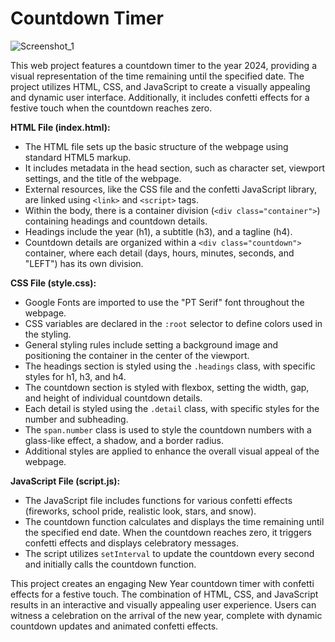 # Countdown Timer

![Screenshot_1](https://github.com/Cosaslearning/countdown-timer/assets/100014446/d9129276-5fb4-4a6d-83d5-0e666ef0c7d2)

This web project features a countdown timer to the year 2024, providing a visual representation of the time remaining until the specified date. The project utilizes HTML, CSS, and JavaScript to create a visually appealing and dynamic user interface. Additionally, it includes confetti effects for a festive touch when the countdown reaches zero.

**HTML File (index.html):**

- The HTML file sets up the basic structure of the webpage using standard HTML5 markup.
- It includes metadata in the head section, such as character set, viewport settings, and the title of the webpage.
- External resources, like the CSS file and the confetti JavaScript library, are linked using `<link>` and `<script>` tags.
- Within the body, there is a container division (`<div class="container">`) containing headings and countdown details.
- Headings include the year (h1), a subtitle (h3), and a tagline (h4).
- Countdown details are organized within a `<div class="countdown">` container, where each detail (days, hours, minutes, seconds, and "LEFT") has its own division.

**CSS File (style.css):**

- Google Fonts are imported to use the "PT Serif" font throughout the webpage.
- CSS variables are declared in the `:root` selector to define colors used in the styling.
- General styling rules include setting a background image and positioning the container in the center of the viewport.
- The headings section is styled using the `.headings` class, with specific styles for h1, h3, and h4.
- The countdown section is styled with flexbox, setting the width, gap, and height of individual countdown details.
- Each detail is styled using the `.detail` class, with specific styles for the number and subheading.
- The `span.number` class is used to style the countdown numbers with a glass-like effect, a shadow, and a border radius.
- Additional styles are applied to enhance the overall visual appeal of the webpage.

**JavaScript File (script.js):**

- The JavaScript file includes functions for various confetti effects (fireworks, school pride, realistic look, stars, and snow).
- The countdown function calculates and displays the time remaining until the specified end date. When the countdown reaches zero, it triggers confetti effects and displays celebratory messages.
- The script utilizes `setInterval` to update the countdown every second and initially calls the countdown function.

This project creates an engaging New Year countdown timer with confetti effects for a festive touch. The combination of HTML, CSS, and JavaScript results in an interactive and visually appealing user experience. Users can witness a celebration on the arrival of the new year, complete with dynamic countdown updates and animated confetti effects.
